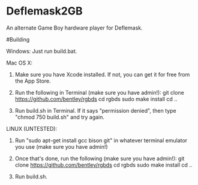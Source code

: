 # Deflemask2GB
An alternate Game Boy hardware player for Deflemask.

#Building

Windows:
Just run build.bat.

Mac OS X:

1. Make sure you have Xcode installed. If not, you can get it for free from the App Store.

2. Run the following in Terminal (make sure you have admin!):
git clone https://github.com/bentley/rgbds
cd rgbds
sudo make install
cd ..

3. Run build.sh in Terminal. If it says "permission denied", then type "chmod 750 build.sh" and try again.

LINUX (UNTESTED):

1. Run "sudo apt-get install gcc bison git" in whatever terminal emulator you use (make sure you have admin!)

2. Once that's done, run the following (make sure you have admin!):
git clone https://github.com/bentley/rgbds
cd rgbds
sudo make install
cd ..

3. Run build.sh.
